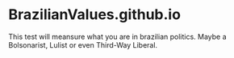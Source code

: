 # BrazilianValues.github.io
This test will meansure what you are in brazilian politics. Maybe a Bolsonarist, Lulist or even Third-Way Liberal.
